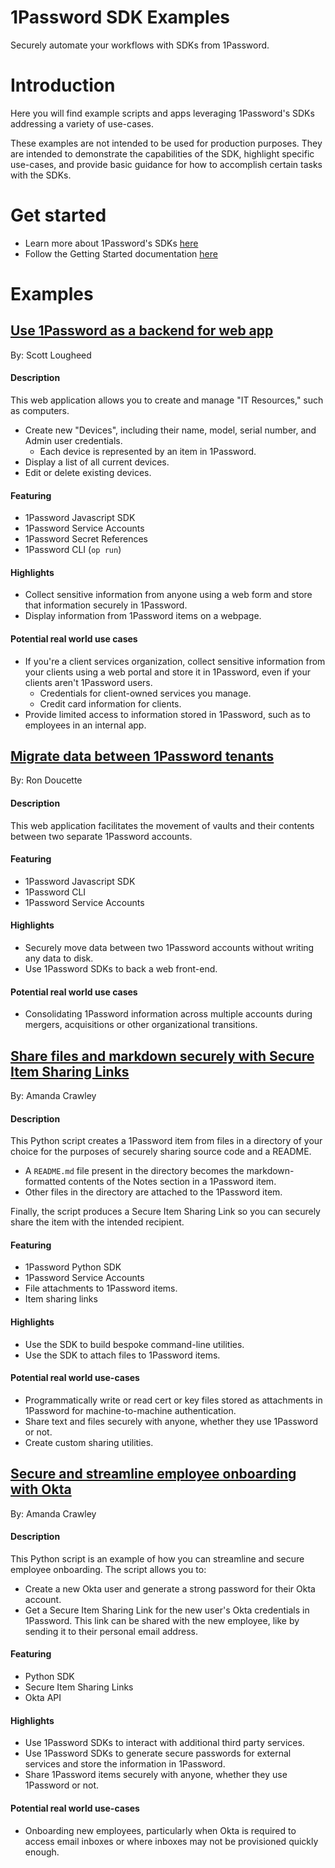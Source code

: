 # 1Password SDK Examples

Securely automate your workflows with SDKs from 1Password. 

# Introduction
Here you will find example scripts and apps leveraging 1Password's SDKs addressing a variety of use-cases. 

These examples are not intended to be used for production purposes. They are intended to demonstrate the capabilities of the SDK, highlight specific use-cases, and provide basic guidance for how to accomplish certain tasks with the SDKs. 

# Get started
* Learn more about 1Password's SDKs [here](https://developer.1password.com/docs/sdks)
* Follow the Getting Started documentation [here](https://developer.1password.com/docs/sdks/setup-tutorial)

# Examples

## [Use 1Password as a backend for web app](./demo-inventory-tracker-webapp/)  
By: Scott Lougheed  
#### Description
This web application allows you to create and manage "IT Resources," such as computers.
* Create new "Devices", including their name, model, serial number, and Admin user credentials. 
    * Each device is represented by an item in 1Password. 
* Display a list of all current devices. 
* Edit or delete existing devices. 

#### Featuring
* 1Password Javascript SDK
* 1Password Service Accounts
* 1Password Secret References
* 1Password CLI (`op run`)

#### Highlights
* Collect sensitive information from anyone using a web form and store that information securely in 1Password.
* Display information from 1Password items on a webpage. 

#### Potential real world use cases
* If you're a client services organization, collect sensitive information from your clients using a web portal and store it in 1Password, even if your clients aren't 1Password users. 
  * Credentials for client-owned services you manage. 
  * Credit card information for clients.
* Provide limited access to information stored in 1Password, such as to employees in an internal app. 

## [Migrate data between 1Password tenants](./demo-vault-migration-webapp/)  
By: Ron Doucette  

#### Description
This web application facilitates the movement of vaults and their contents between two separate 1Password accounts. 

#### Featuring
* 1Password Javascript SDK
* 1Password CLI
* 1Password Service Accounts

#### Highlights
* Securely move data between two 1Password accounts without writing any data to disk. 
* Use 1Password SDKs to back a web front-end. 

#### Potential real world use cases
* Consolidating 1Password information across multiple accounts during mergers, acquisitions or other organizational transitions.


## [Share files and markdown securely with Secure Item Sharing Links](./demo-share-script/)  
By: Amanda Crawley
#### Description
This Python script creates a 1Password item from files in a directory of your choice for the purposes of securely sharing source code and a README.

* A `README.md` file present in the directory becomes the markdown-formatted contents of the Notes section in a 1Password item. 
* Other files in the directory are attached to the 1Password item.

Finally, the script produces a Secure Item Sharing Link so you can securely share the item with the intended recipient. 

#### Featuring
* 1Password Python SDK
* 1Password Service Accounts
* File attachments to 1Password items. 
* Item sharing links

#### Highlights
* Use the SDK to build bespoke command-line utilities. 
* Use the SDK to attach files to 1Password items. 

#### Potential real world use-cases
* Programmatically write or read cert or key files stored as attachments in 1Password for machine-to-machine authentication.
* Share text and files securely with anyone, whether they use 1Password or not. 
* Create custom sharing utilities.

## [Secure and streamline employee onboarding with Okta](./demo-share-okta-user-script/)  
By: Amanda Crawley
#### Description
This Python script is an example of how you can streamline and secure employee onboarding. The script allows you to:

* Create a new Okta user and generate a strong password for their Okta account.
* Get a Secure Item Sharing Link for the new user's Okta credentials in 1Password. This link can be shared with the new employee, like by sending it to their personal email address.  

#### Featuring
* Python SDK
* Secure Item Sharing Links
* Okta API

#### Highlights
* Use 1Password SDKs to interact with additional third party services. 
* Use 1Password SDKs to generate secure passwords for external services and store the information in 1Password.
* Share 1Password items securely with anyone, whether they use 1Password or not.


#### Potential real world use-cases
* Onboarding new employees, particularly when Okta is required to access email inboxes or where inboxes may not be provisioned quickly enough. 